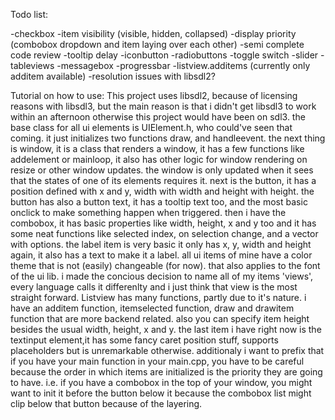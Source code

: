 Todo list:

-checkbox
-item visibility (visible, hidden, collapsed)
-display priority (combobox dropdown and item laying over each other)
-semi complete code review
-tooltip delay
-iconbutton
-radiobuttons
-toggle switch
-slider
-tableviews
-messagebox
-progressbar
-listview.additems (currently only additem available)
-resolution issues with libsdl2?

Tutorial on how to use:
This project uses libsdl2, because of licensing reasons with libsdl3, but the main reason is that i didn't get libsdl3 to work within an afternoon
otherwise this project would have been on sdl3.
the base class for all ui elements is UIElement.h, who could've seen that coming. it just initializes two functions draw, and handleevent. the next thing is window, it is a class that renders a window, it has a few functions like addelement or mainloop,  it also has other logic for window rendering on resize or other window updates. the window is only updated when it sees that the states of one of its elements requires it. next is the button, it has a position defined with x and y, width with width and height with height. the button has also a button text, it has a tooltip text too, and the most basic onclick to make something happen when triggered. then i have the combobox, it has basic properties like width, height, x and y too and it has some neat functions like selected index, on selection change, and a vector with options. the label item is very basic it only has x, y, width and height again, it also has a text to make it a label. all ui items of mine have a color theme that is not (easily) changeable (for now). that also applies to the font of the ui lib. i made the concious decision to name all of my items 'views', every language calls it differenlty and i just think that view is the most straight forward. Listview has many functions, partly due to it's nature. i have an additem function, itemselected  function, draw and drawitem function that are more backend related. also you can specify item height besides the usual width, height, x and y. the last item i have right now is the textinput element,it has some fancy caret position stuff, supports placeholders  but is unremarkable otherwise. additionaly i want to prefix that if you have your main function in your main.cpp, you have to be careful because the order in which items are initialized is the priority they are going to have. i.e. if you have a combobox in the top of your window, you might want to init it before the button below it because the combobox list might clip below that button because of the layering.